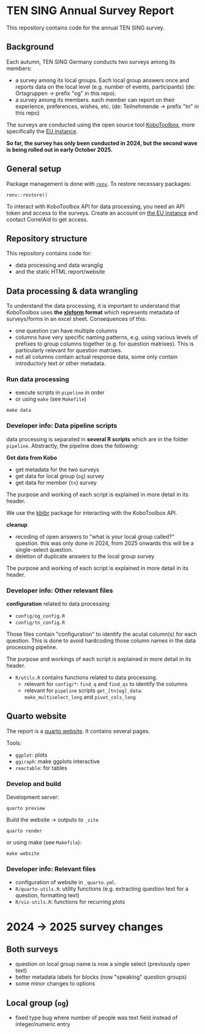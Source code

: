# TEN SING Annual Survey Report

This repository contains code for the annual TEN SING survey. 

## Background
Each autumn, TEN SING Germany conducts two surveys among its members:

- a survey among its local groups. Each local group answers once and reports data on the local level (e.g. number of events, participants) (de: Ortsgruppen -> prefix "og" in this repo). 
- a survey among its members. each  member can report on their experience, preferences, wishes, etc. (de: Teilnehmende -> prefix "tn" in this repo)

The surveys are conducted using the open source tool [KoboToolbox](https://www.kobotoolbox.org/), more specifically the [EU instance](https://eu.kobotoolbox.org/accounts/login/).

**So far, the survey has only been conducted in 2024, but the second wave is being rolled out in early October 2025.**

## General setup

Package management is done with [`renv`](https://cran.r-project.org/web/packages/renv/index.html). To restore necessary packages:

```
renv::restore()
```

To interact with KoboToolbox API for data processing, you need an API token and access to the surveys. Create an account on [the EU instance](https://eu.kobotoolbox.org/accounts/login/) and contact CorrelAid to get access.

## Repository structure 
This repository contains code for: 
- data processing and data wranglig 
- and the static HTML report/website


## Data processing & data wrangling
To understand the data processing, it is important to understand that KoboToolbox uses **the [xlsform](https://xlsform.org/en/) format** which represents metadata of surveys/forms in an excel sheet. Consequences of this: 

- one question can have multiple columns
- columns have very specific naming patterns, e.g. using various levels of prefixes to group columns together (e.g. for question matrixes). This is particularly relevant for question matrixes. 
- not all columns contain actual response data, some only contain introductory text or other metadata.

### Run data processing

- execute scripts in `pipeline` in order
- or using `make` (see `Makefile`)

```
make data
```

### Developer info: Data pipeline scripts

data processing is separated in **several R scripts** which are in the folder `pipeline`. Abstractly, the pipeline does the following:

**Get data from Kobo**

- get metadata for the two surveys
- get data for local group (`og`) survey
- get data for member (`tn`) survey

The purpose and working of each script is explained in more detail in its header. 


We use the [kbtbr](https://github.com/CorrelAid/kbtbr) package for interacting with the KoboToolbox API.

**cleanup**

- recoding of open answers to "what is your local group called?" question. this was only done in 2024, from 2025 onwards this will be a single-select question.
- deletion of duplicate answers to the local group survey

The purpose and working of each script is explained in more detail in its header. 


### Developer info: Other relevant files

**configuration** related to data processing:


- `config/og_config.R`
- `config/tn_config.R`

Those files contain "configuration" to identify the acutal column(s) for each question. This is done to avoid hardcoding those column names in the data processing pipeline. 

The purpose and workings of each script is explained in more detail in its header. 

- `R/utils.R` contains functions related to data processing. 
    - relevant for `config/*`: `find_q` and `find_qs` to identify the columns
    - relevant for `pipeline` scripts `get_[tn|og]_data`: `make_multiselect_long` and `pivot_cols_long`


## Quarto website
The report is a [quarto website](https://quarto.org/docs/websites/). It contains several pages. 

Tools:
- `ggplot`: plots
- `ggiraph`: make ggplots interactive
- `reactable`: for tables

### Develop and build

Development server: 

```
quarto preview
```

Build the website -> outputs to `_site`

```
quarto render
```

or using make (see `Makefile`):

```
make website
```

### Developer info: Relevant files

- configuration of website in `_quarto.yml`.
- `R/quarto-utils.R`: utility functions (e.g. extracting question text for a question, formatting text)
- `R/viz-utils.R`: functions for recurring plots

# 2024 -> 2025 survey changes

## Both surveys
- question on local group name is now a single select (previously open text)
- better metadata labels for blocks (now "speaking" question groups)
- some minor changes to options

## Local group (`og`)
- fixed type bug where number of people was text field instead of integer/numeric entry